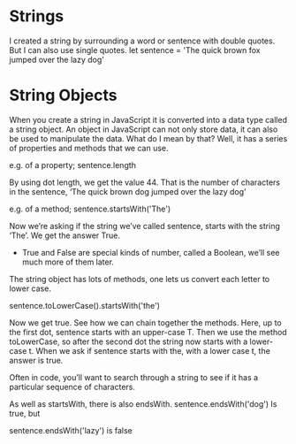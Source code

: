 # Strings

I created a string by surrounding a word or sentence with double quotes. But I can also use single quotes.
let sentence = 'The quick brown fox jumped over the lazy dog'

# String Objects

When you create a string in JavaScript it is converted into a data type called a string object. 
An object in JavaScript can not only store data, it can also be used to manipulate the data. What do I mean by that? Well, it has a series of properties and methods that we can use.

e.g. of a property;
sentence.length

By using dot length, we get the value 44. That is the number of characters in the sentence, ‘The quick brown dog jumped over the lazy dog’

e.g. of a method;
sentence.startsWith('The')

Now we’re asking if the string we’ve called sentence, starts with the string ‘The’. We get the answer True.

- True and False are special kinds of number, called a Boolean, we’ll see much more of them later.

The string object has lots of methods, one lets us convert each letter to lower case.

sentence.toLowerCase().startsWith('the')

Now we get true. See how we can chain together the methods. Here, up to the first dot, sentence starts with an upper-case T. Then we use the method toLowerCase, so after the second dot the string now starts with a lower-case t. When we ask if sentence starts with the, with a lower case t, the answer is true.

Often in code, you’ll want to search through a string to see if it has a particular sequence of characters. 

As well as startsWith, there is also endsWith.
sentence.endsWith('dog')
Is true, but

sentence.endsWith('lazy')
is false